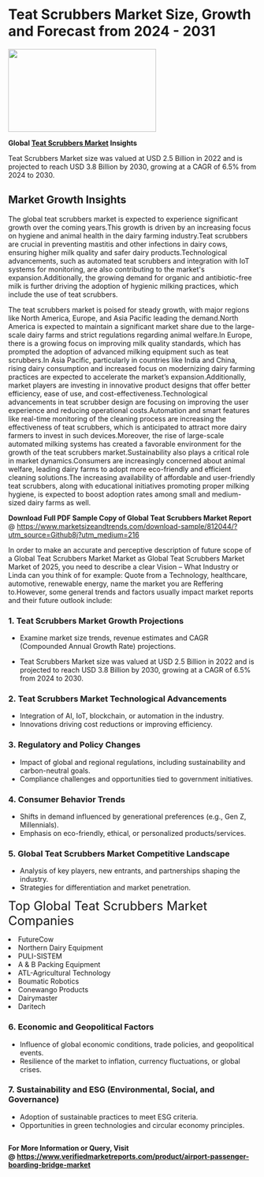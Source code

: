 <H1>Teat Scrubbers Market Size, Growth and Forecast from 2024 - 2031</H1><img class="aligncenter size-medium wp-image-584254" src="https://thirdeyenews.in/wp-content/uploads/2024/09/Global-Market-Research-300x168.jpeg" alt="" width="300" height="168" /><p><strong>Global&nbsp;<a href="https://www.marketsizeandtrends.com/download-sample/812044/?utm_source=Github8j?utm_medium=216">Teat Scrubbers Market</a> Insights</strong></p><p>Teat Scrubbers Market size was valued at USD 2.5 Billion in 2022 and is projected to reach USD 3.8 Billion by 2030, growing at a CAGR of 6.5% from 2024 to 2030.</p><p><h2>Market Growth Insights</h2> <p>The global teat scrubbers market is expected to experience significant growth over the coming years.This growth is driven by an increasing focus on hygiene and animal health in the dairy farming industry.Teat scrubbers are crucial in preventing mastitis and other infections in dairy cows, ensuring higher milk quality and safer dairy products.Technological advancements, such as automated teat scrubbers and integration with IoT systems for monitoring, are also contributing to the market's expansion.Additionally, the growing demand for organic and antibiotic-free milk is further driving the adoption of hygienic milking practices, which include the use of teat scrubbers.</p> <p>The teat scrubbers market is poised for steady growth, with major regions like North America, Europe, and Asia Pacific leading the demand.North America is expected to maintain a significant market share due to the large-scale dairy farms and strict regulations regarding animal welfare.In Europe, there is a growing focus on improving milk quality standards, which has prompted the adoption of advanced milking equipment such as teat scrubbers.In Asia Pacific, particularly in countries like India and China, rising dairy consumption and increased focus on modernizing dairy farming practices are expected to accelerate the market’s expansion.Additionally, market players are investing in innovative product designs that offer better efficiency, ease of use, and cost-effectiveness.Technological advancements in teat scrubber design are focusing on improving the user experience and reducing operational costs.Automation and smart features like real-time monitoring of the cleaning process are increasing the effectiveness of teat scrubbers, which is anticipated to attract more dairy farmers to invest in such devices.Moreover, the rise of large-scale automated milking systems has created a favorable environment for the growth of the teat scrubbers market.Sustainability also plays a critical role in market dynamics.Consumers are increasingly concerned about animal welfare, leading dairy farms to adopt more eco-friendly and efficient cleaning solutions.The increasing availability of affordable and user-friendly teat scrubbers, along with educational initiatives promoting proper milking hygiene, is expected to boost adoption rates among small and medium-sized dairy farms as well.<p><span class=""><strong>Download Full PDF Sample Copy of Global Teat Scrubbers Market Report</strong> @ <a href="https://www.marketsizeandtrends.com/download-sample/812044/?utm_source=Github8j?utm_medium=216" target="_blank">https://www.marketsizeandtrends.com/download-sample/812044/?utm_source=Github8j?utm_medium=216</a></span></p><p>In order to make an accurate and perceptive description of future scope of a Global&nbsp;Teat Scrubbers Market Market as Global&nbsp;Teat Scrubbers Market Market of 2025, you need to describe a clear Vision &ndash; What Industry or Linda can you think of for example: Quote from a Technology, healthcare, automotive, renewable energy, name the market you are Reffering to.However, some general trends and factors usually impact market reports and their future outlook include:</p><h3>1.&nbsp;<strong>Teat Scrubbers Market Growth Projections</strong></h3><ul><li>Examine market size trends, revenue estimates and CAGR (Compounded Annual Growth Rate) projections.</li><li><p>Teat Scrubbers Market size was valued at USD 2.5 Billion in 2022 and is projected to reach USD 3.8 Billion by 2030, growing at a CAGR of 6.5% from 2024 to 2030.</p></li></ul><h3>2.&nbsp;<strong>Teat Scrubbers Market Technological Advancements</strong></h3><ul><li>Integration of AI, IoT, blockchain, or automation in the industry.</li><li>Innovations driving cost reductions or improving efficiency.</li></ul><h3>3.&nbsp;<strong>Regulatory and Policy Changes</strong></h3><ul><li>Impact of global and regional regulations, including sustainability and carbon-neutral goals.</li><li>Compliance challenges and opportunities tied to government initiatives.</li></ul><h3>4.&nbsp;<strong>Consumer Behavior Trends</strong></h3><ul><li>Shifts in demand influenced by generational preferences (e.g., Gen Z, Millennials).</li><li>Emphasis on eco-friendly, ethical, or personalized products/services.</li></ul><h3>5.&nbsp;<strong>Global Teat Scrubbers Market Competitive Landscape</strong></h3><ul><li>Analysis of key players, new entrants, and partnerships shaping the industry.</li><li>Strategies for differentiation and market penetration.</li></ul><p data-pm-slice="1 1 []"><span style="color: inherit; font-family: inherit; font-size: 25px;">Top Global Teat Scrubbers Market Companies</span></p><div class="" data-test-id=""><p><li>FutureCow</li><li> Northern Dairy Equipment</li><li> PULI-SISTEM</li><li> A & B Packing Equipment</li><li> ATL-Agricultural Technology</li><li> Boumatic Robotics</li><li> Conewango Products</li><li> Dairymaster</li><li> Daritech</li></p></div><h3>6.&nbsp;<strong>Economic and Geopolitical Factors</strong></h3><ul><li>Influence of global economic conditions, trade policies, and geopolitical events.</li><li>Resilience of the market to inflation, currency fluctuations, or global crises.</li></ul><h3>7.&nbsp;<strong>Sustainability and ESG (Environmental, Social, and Governance)</strong></h3><ul><li>Adoption of sustainable practices to meet ESG criteria.</li><li>Opportunities in green technologies and circular economy principles.</li></ul><h2><strong style="font-size: 14px;">For More Information or Query, Visit @&nbsp;</strong><a style="background-color: #ffffff; font-size: 14px;" href="https://www.marketsizeandtrends.com/report/teat-scrubbers-market/" target="_blank">https://www.verifiedmarketreports.com/product/airport-passenger-boarding-bridge-market</a></h2>